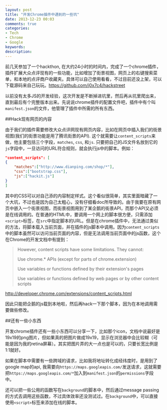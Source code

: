 ```yaml
---
layout: post
title: "开发Chrome插件中遇到的一些坑"
date: 2013-12-23 00:03
comments: true
categories: 
- Tech 
- Chrome
- Google
keywords: 
description: 
---
```

前几天参加了一个hackthon, 在大约24小时的时间内，完成了一个chrome插件，插件扩展大众点评现有的一些功能，比如增加了街景视图，网页上的右键搜索菜单，和本地的点评商户收藏夹。具体可以自己使用看看，不过目前还没上架，可以下载源码来自己玩玩。<https://github.com/j0x7c4/hackstreet>

以前没有太多JS的开发经验，这次开发是不断掉进坑里，然后再从坑里爬出来，直到最后有个完整版本出来。先说说chrome插件的配置文件吧，插件中有个叫`manifest.json`的文件，他管理了插件中所需的所有东西。

##Hack现有网页的内容

由于我们的插件需要修改大众点评网现有网页内容，比如在网页中插入我们的街景视图(我们的街景功能是用了腾讯街景的API). 这个就需要让`content_scripts`来做，他主要包括三个字段，`matches`, `css`, 和`js`. 只要把自己的JS文件名放到它的`js`字段中，一旦访问的URL符合规则，就会执行js中的脚本。例如：

``` json
"content_scripts": [ 
{
    "matches":["http://www.dianping.com/shop/*"],
    "css":["bootstrap.css"],
    "js":["hackit.js"]
}
]
```

其中的CSS可以对自己添的内容制定样式。这个看似很简单，其实里面暗藏了一个大坑，不过也是因为自己太粗心，没有仔细看doc所导致的。由于我要在原有网页中嵌入一个街景视图，而街景视图用到了某企鹅的街景API，而那个API又必须是在线调用的。在普通的HTML中，要调用一个网上的脚本很方便，只需添加`<script>`标签，在`src`中指定脚本的URL。但是在chrome插件中，无法通过类似的方法，将脚本载入当前页面，并在插件的js脚本中调用。因为`content_scripts`中的脚本虽然可以访问当前页面的内容，但是无法调用当前页面中的js函数，这个在Chrome的开发文档中有提到：

>However, content scripts have some limitations. They cannot:
>
>Use chrome.* APIs (except for parts of chrome.extension)
>
>Use variables or functions defined by their extension's pages
>
>Use variables or functions defined by web pages or by other content scripts

<http://developer.chrome.com/extensions/content_scripts.html>

因此只能把企鹅的js载到本地啦，然后再hack一下那个脚本，因为在本地调用需要做些修改。

##还有一些小东西

开发chrome插件还有一些小东西可以分享一下，比如那个icon，文档中说最好是19x19的png图片，但如果真的把图片做成19x19，显示在浏览器中会比较糊（可能是因为我的retina屏幕）。其实把图片弄的大一点也是可以的，只要长宽比例是1:1就好。

如果在脚本中需要有一些跨域的请求，比如我将地址转化成经纬度时，是用到了google map的api, 我需要向`https://maps.googleapis.com/`发送请求，这就需要把`https://maps.googleapis.com/*`加入到`manifest.json`的`permissions`字段中。

还可以把一些公用的函数写在`background`的脚本中，然后通过message passing的方式去调用这些函数，不过具体效率还没测试过。在`background`中，可以直接使用`<script>`标签来添加在线的脚本。